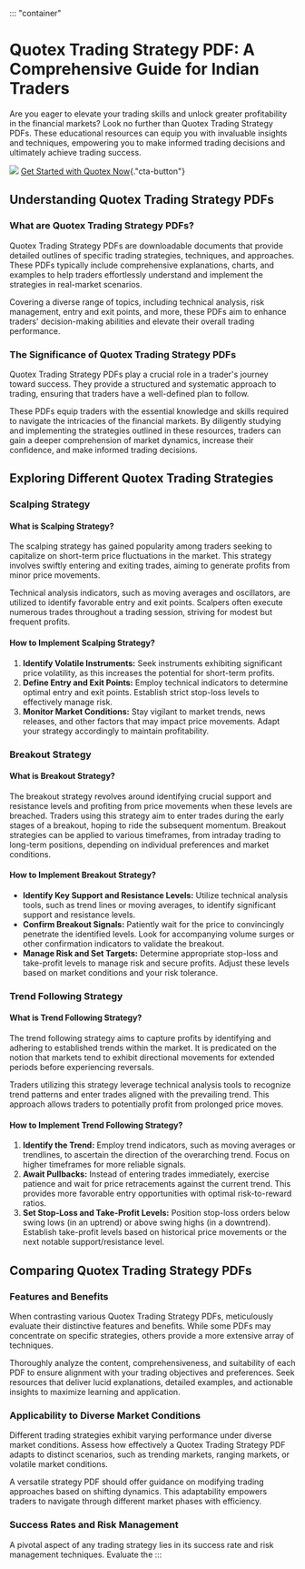 ::: \"container\"
# Quotex Trading Strategy PDF: A Comprehensive Guide for Indian Traders

Are you eager to elevate your trading skills and unlock greater
profitability in the financial markets? Look no further than Quotex
Trading Strategy PDFs. These educational resources can equip you with
invaluable insights and techniques, empowering you to make informed
trading decisions and ultimately achieve trading success.

[![](https://static.quotex.io/files/4_en/300_250.jpg)](https://traff.sbs/brokerqxlid)
[Get Started with Quotex
Now](\%22https://traff.sbs/brokerqxsignup\%22){."cta-button"}

## Understanding Quotex Trading Strategy PDFs

### What are Quotex Trading Strategy PDFs?

Quotex Trading Strategy PDFs are downloadable documents that provide
detailed outlines of specific trading strategies, techniques, and
approaches. These PDFs typically include comprehensive explanations,
charts, and examples to help traders effortlessly understand and
implement the strategies in real-market scenarios.

Covering a diverse range of topics, including technical analysis, risk
management, entry and exit points, and more, these PDFs aim to enhance
traders\' decision-making abilities and elevate their overall trading
performance.

### The Significance of Quotex Trading Strategy PDFs

Quotex Trading Strategy PDFs play a crucial role in a trader\'s journey
toward success. They provide a structured and systematic approach to
trading, ensuring that traders have a well-defined plan to follow.

These PDFs equip traders with the essential knowledge and skills
required to navigate the intricacies of the financial markets. By
diligently studying and implementing the strategies outlined in these
resources, traders can gain a deeper comprehension of market dynamics,
increase their confidence, and make informed trading decisions.

## Exploring Different Quotex Trading Strategies

### Scalping Strategy

#### What is Scalping Strategy?

The scalping strategy has gained popularity among traders seeking to
capitalize on short-term price fluctuations in the market. This strategy
involves swiftly entering and exiting trades, aiming to generate profits
from minor price movements.

Technical analysis indicators, such as moving averages and oscillators,
are utilized to identify favorable entry and exit points. Scalpers often
execute numerous trades throughout a trading session, striving for
modest but frequent profits.

#### How to Implement Scalping Strategy?

1.  **Identify Volatile Instruments:** Seek instruments exhibiting
    significant price volatility, as this increases the potential for
    short-term profits.
2.  **Define Entry and Exit Points:** Employ technical indicators to
    determine optimal entry and exit points. Establish strict stop-loss
    levels to effectively manage risk.
3.  **Monitor Market Conditions:** Stay vigilant to market trends, news
    releases, and other factors that may impact price movements. Adapt
    your strategy accordingly to maintain profitability.

### Breakout Strategy

#### What is Breakout Strategy?

The breakout strategy revolves around identifying crucial support and
resistance levels and profiting from price movements when these levels
are breached. Traders using this strategy aim to enter trades during the
early stages of a breakout, hoping to ride the subsequent momentum.
Breakout strategies can be applied to various timeframes, from intraday
trading to long-term positions, depending on individual preferences and
market conditions.

#### How to Implement Breakout Strategy?

-   **Identify Key Support and Resistance Levels:** Utilize technical
    analysis tools, such as trend lines or moving averages, to identify
    significant support and resistance levels.
-   **Confirm Breakout Signals:** Patiently wait for the price to
    convincingly penetrate the identified levels. Look for accompanying
    volume surges or other confirmation indicators to validate the
    breakout.
-   **Manage Risk and Set Targets:** Determine appropriate stop-loss and
    take-profit levels to manage risk and secure profits. Adjust these
    levels based on market conditions and your risk tolerance.

### Trend Following Strategy

#### What is Trend Following Strategy?

The trend following strategy aims to capture profits by identifying and
adhering to established trends within the market. It is predicated on
the notion that markets tend to exhibit directional movements for
extended periods before experiencing reversals.

Traders utilizing this strategy leverage technical analysis tools to
recognize trend patterns and enter trades aligned with the prevailing
trend. This approach allows traders to potentially profit from prolonged
price moves.

#### How to Implement Trend Following Strategy?

1.  **Identify the Trend:** Employ trend indicators, such as moving
    averages or trendlines, to ascertain the direction of the
    overarching trend. Focus on higher timeframes for more reliable
    signals.
2.  **Await Pullbacks:** Instead of entering trades immediately,
    exercise patience and wait for price retracements against the
    current trend. This provides more favorable entry opportunities with
    optimal risk-to-reward ratios.
3.  **Set Stop-Loss and Take-Profit Levels:** Position stop-loss orders
    below swing lows (in an uptrend) or above swing highs (in a
    downtrend). Establish take-profit levels based on historical price
    movements or the next notable support/resistance level.

## Comparing Quotex Trading Strategy PDFs

### Features and Benefits

When contrasting various Quotex Trading Strategy PDFs, meticulously
evaluate their distinctive features and benefits. While some PDFs may
concentrate on specific strategies, others provide a more extensive
array of techniques.

Thoroughly analyze the content, comprehensiveness, and suitability of
each PDF to ensure alignment with your trading objectives and
preferences. Seek resources that deliver lucid explanations, detailed
examples, and actionable insights to maximize learning and application.

### Applicability to Diverse Market Conditions

Different trading strategies exhibit varying performance under diverse
market conditions. Assess how effectively a Quotex Trading Strategy PDF
adapts to distinct scenarios, such as trending markets, ranging markets,
or volatile market conditions.

A versatile strategy PDF should offer guidance on modifying trading
approaches based on shifting dynamics. This adaptability empowers
traders to navigate through different market phases with efficiency.

### Success Rates and Risk Management

A pivotal aspect of any trading strategy lies in its success rate and
risk management techniques. Evaluate the
:::

